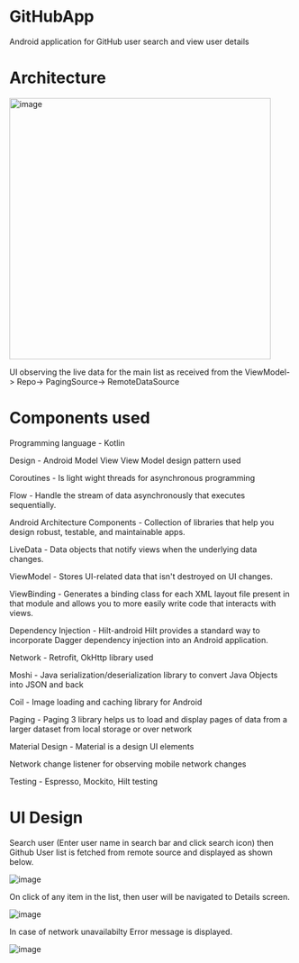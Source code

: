 # GitHubApp
Android application for GitHub user search and view user details

# Architecture

<img width="464" alt="image" src="https://user-images.githubusercontent.com/28477412/160380926-8f2d4e0e-008b-4d42-9f24-a87ac0aa0be2.png">

UI observing the live data for the main list as received from the ViewModel-> Repo-> PagingSource-> RemoteDataSource


# Components used

Programming language - Kotlin

Design - Android Model View View Model design pattern used

Coroutines - Is light wight threads for asynchronous programming

Flow - Handle the stream of data asynchronously that executes sequentially.

Android Architecture Components - Collection of libraries that help you design robust, testable, and maintainable apps.

LiveData - Data objects that notify views when the underlying data changes.

ViewModel - Stores UI-related data that isn't destroyed on UI changes.

ViewBinding - Generates a binding class for each XML layout file present in that module and allows you to more easily write code that interacts with views.

Dependency Injection - Hilt-android Hilt provides a standard way to incorporate Dagger dependency injection into an Android application.

Network - Retrofit, OkHttp library used

Moshi - Java serialization/deserialization library to convert Java Objects into JSON and back

Coil -  Image loading and caching library for Android

Paging - Paging 3 library helps us to load and display pages of data from a larger dataset from local storage or over network

Material Design - Material is a design UI elements 

Network change listener for observing mobile network changes

Testing - Espresso, Mockito, Hilt testing

# UI Design

Search user (Enter user name in search bar and click search icon) then Github User list is fetched from remote source and displayed as shown below. 

![image](https://user-images.githubusercontent.com/28477412/160381965-995c71f3-7dfb-437d-bb6f-5b3afdb8c2b3.png)

On click of any item in the list, then user will be navigated to Details screen.

![image](https://user-images.githubusercontent.com/28477412/160382061-82d3dd87-2215-400d-a826-137d40f2678c.png)

In case of network unavailabilty Error message is displayed.

![image](https://user-images.githubusercontent.com/28477412/160382248-b7d62a88-d06e-4d89-810b-dd92e9c2e9d9.png)

